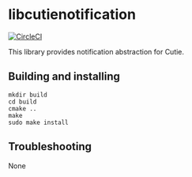# libcutienotification

[![CircleCI](https://dl.circleci.com/status-badge/img/gh/cutie-shell/libcutienotification/tree/droidian.svg?style=svg)](https://dl.circleci.com/status-badge/redirect/gh/cutie-shell/libcutienotification/tree/droidian)

This library provides notification abstraction for Cutie.

## Building and installing

```
mkdir build
cd build
cmake ..
make
sudo make install
```

## Troubleshooting
None
